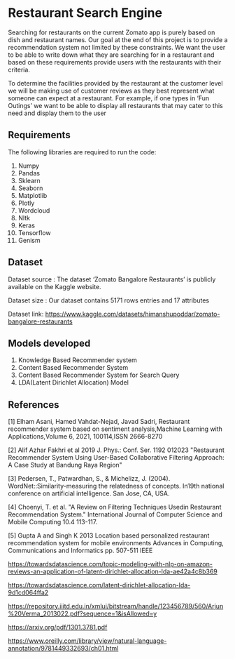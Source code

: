 # Restaurant Search Engine

Searching for restaurants on the current Zomato app is purely based on dish and restaurant names. Our goal at the end of this project is to provide a recommendation system not limited by these constraints. We want the user to be able to write down what they are searching for in a restaurant and based on these requirements provide users with the restaurants with their criteria.

To determine the facilities provided by the restaurant at the customer level we will be making use of customer reviews as they best represent what someone can expect at a restaurant. For example, if one types in ‘Fun Outings’ we want to be able to display all restaurants that may cater to this need and display them to the user

## Requirements

The following libraries are required to run the code:

1. Numpy
2. Pandas
3. Sklearn
4. Seaborn
5. Matplotlib
6. Plotly
7. Wordcloud
8. Nltk
9. Keras
10. Tensorflow
11. Genism

## Dataset

Dataset source : The dataset ‘Zomato Bangalore Restaurants’ is publicly available on the Kaggle website.

Dataset size : Our dataset contains 5171 rows entries and 17 attributes

Dataset link: https://www.kaggle.com/datasets/himanshupoddar/zomato-bangalore-restaurants

## Models developed

1. Knowledge Based Recommender system
2. Content Based Recommender System
3. Content Based Recommender System for Search Query
4. LDA(Latent Dirichlet Allocation) Model

## References

[1] Elham Asani, Hamed Vahdat-Nejad, Javad Sadri, Restaurant recommender system based on sentiment analysis,Machine Learning with Applications,Volume 6, 2021, 100114,ISSN 2666-8270

[2] Alif Azhar Fakhri et al 2019 J. Phys.: Conf. Ser. 1192 012023 "Restaurant Recommender System Using User-Based Collaborative Filtering Approach: A Case Study at Bandung Raya Region"

[3] Pedersen, T., Patwardhan, S., & Michelizz, J. (2004). WordNet::Similarity-measuring the relatedness of concepts. In19th national conference on artificial intelligence. San Jose, CA, USA.

[4] Choenyi, T. et al. "A Review on Filtering Techniques Usedin Restaurant Recommendation System." International Journal of Computer Science and Mobile Computing 10.4 113-117.

[5] Gupta A and Singh K 2013 Location based personalized restaurant recommendation system for mobile environments Advances in Computing, Communications and Informatics pp. 507-511 IEEE

https://towardsdatascience.com/topic-modeling-with-nlp-on-amazon-reviews-an-application-of-latent-dirichlet-allocation-lda-ae42a4c8b369

https://towardsdatascience.com/latent-dirichlet-allocation-lda-9d1cd064ffa2

https://repository.iiitd.edu.in/xmlui/bitstream/handle/123456789/560/Arjun%20Verma_2013022.pdf?sequence=1&isAllowed=y

https://arxiv.org/pdf/1301.3781.pdf

https://www.oreilly.com/library/view/natural-language-annotation/9781449332693/ch01.html
